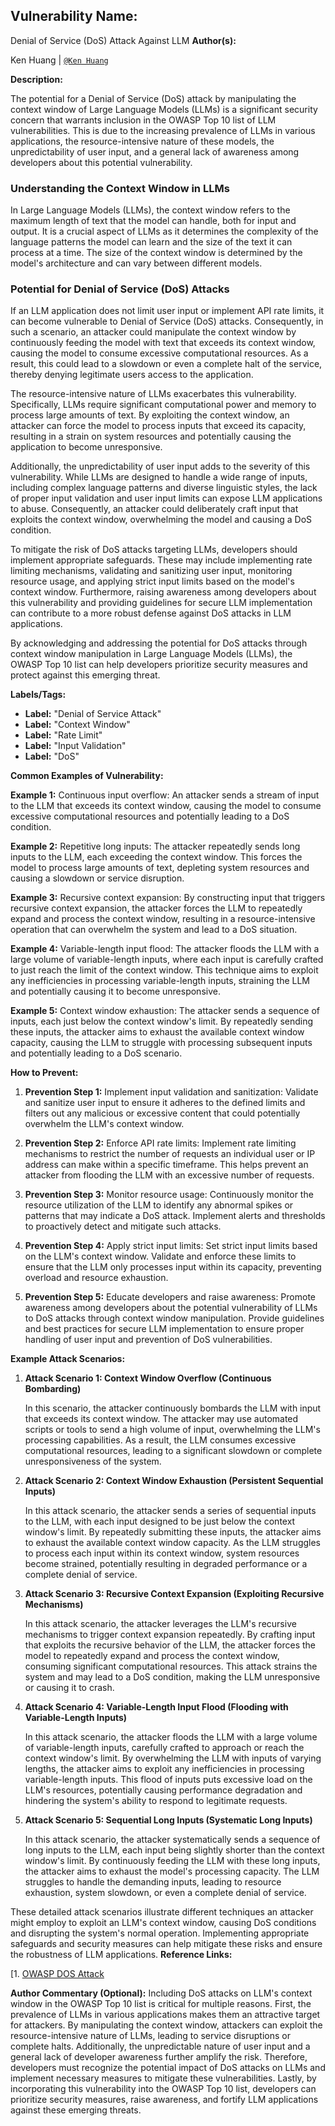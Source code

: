 ## **Vulnerability Name:**

 Denial of Service (DoS) Attack Against LLM
**Author(s):**

Ken Huang | [`@Ken Huang`](https://github.com/kenhuangus/www-project-top-10-for-large-language-model-application)

**Description:**


The potential for a Denial of Service (DoS) attack by manipulating the context window of Large Language Models (LLMs) is a significant security concern that warrants inclusion in the OWASP Top 10 list of LLM vulnerabilities. This is due to the increasing prevalence of LLMs in various applications, the resource-intensive nature of these models, the unpredictability of user input, and a general lack of awareness among developers about this potential vulnerability.

### Understanding the Context Window in LLMs

In Large Language Models (LLMs), the context window refers to the maximum length of text that the model can handle, both for input and output. It is a crucial aspect of LLMs as it determines the complexity of the language patterns the model can learn and the size of the text it can process at a time. The size of the context window is determined by the model's architecture and can vary between different models.

### Potential for Denial of Service (DoS) Attacks

If an LLM application does not limit user input or implement API rate limits, it can become vulnerable to Denial of Service (DoS) attacks. Consequently, in such a scenario, an attacker could manipulate the context window by continuously feeding the model with text that exceeds its context window, causing the model to consume excessive computational resources. As a result, this could lead to a slowdown or even a complete halt of the service, thereby denying legitimate users access to the application.

The resource-intensive nature of LLMs exacerbates this vulnerability. Specifically, LLMs require significant computational power and memory to process large amounts of text. By exploiting the context window, an attacker can force the model to process inputs that exceed its capacity, resulting in a strain on system resources and potentially causing the application to become unresponsive.

Additionally, the unpredictability of user input adds to the severity of this vulnerability. While LLMs are designed to handle a wide range of inputs, including complex language patterns and diverse linguistic styles, the lack of proper input validation and user input limits can expose LLM applications to abuse. Consequently, an attacker could deliberately craft input that exploits the context window, overwhelming the model and causing a DoS condition.

To mitigate the risk of DoS attacks targeting LLMs, developers should implement appropriate safeguards. These may include implementing rate limiting mechanisms, validating and sanitizing user input, monitoring resource usage, and applying strict input limits based on the model's context window. Furthermore, raising awareness among developers about this vulnerability and providing guidelines for secure LLM implementation can contribute to a more robust defense against DoS attacks in LLM applications.

By acknowledging and addressing the potential for DoS attacks through context window manipulation in Large Language Models (LLMs), the OWASP Top 10 list can help developers prioritize security measures and protect against this emerging threat.

**Labels/Tags:**

- **Label:** "Denial of Service Attack"
- **Label:** "Context Window"
- **Label:** "Rate Limit"
- **Label:** "Input Validation"
- **Label:** "DoS"

**Common Examples of Vulnerability:**

 **Example 1:** Continuous input overflow: An attacker sends a stream of input to the LLM that exceeds its context window, causing the model to consume excessive computational resources and potentially leading to a DoS condition.

**Example 2:** Repetitive long inputs: The attacker repeatedly sends long inputs to the LLM, each exceeding the context window. This forces the model to process large amounts of text, depleting system resources and causing a slowdown or service disruption.

 **Example 3:** Recursive context expansion: By constructing input that triggers recursive context expansion, the attacker forces the LLM to repeatedly expand and process the context window, resulting in a resource-intensive operation that can overwhelm the system and lead to a DoS situation.

**Example 4:** Variable-length input flood: The attacker floods the LLM with a large volume of variable-length inputs, where each input is carefully crafted to just reach the limit of the context window. This technique aims to exploit any inefficiencies in processing variable-length inputs, straining the LLM and potentially causing it to become unresponsive.

 **Example 5:** Context window exhaustion: The attacker sends a sequence of inputs, each just below the context window's limit. By repeatedly sending these inputs, the attacker aims to exhaust the available context window capacity, causing the LLM to struggle with processing subsequent inputs and potentially leading to a DoS scenario.


**How to Prevent:**


1. **Prevention Step 1:** Implement input validation and sanitization: Validate and sanitize user input to ensure it adheres to the defined limits and filters out any malicious or excessive content that could potentially overwhelm the LLM's context window.

2. **Prevention Step 2:** Enforce API rate limits: Implement rate limiting mechanisms to restrict the number of requests an individual user or IP address can make within a specific timeframe. This helps prevent an attacker from flooding the LLM with an excessive number of requests.

3. **Prevention Step 3:** Monitor resource usage: Continuously monitor the resource utilization of the LLM to identify any abnormal spikes or patterns that may indicate a DoS attack. Implement alerts and thresholds to proactively detect and mitigate such attacks.

4. **Prevention Step 4:** Apply strict input limits: Set strict input limits based on the LLM's context window. Validate and enforce these limits to ensure that the LLM only processes input within its capacity, preventing overload and resource exhaustion.

5. **Prevention Step 5:** Educate developers and raise awareness: Promote awareness among developers about the potential vulnerability of LLMs to DoS attacks through context window manipulation. Provide guidelines and best practices for secure LLM implementation to ensure proper handling of user input and prevention of DoS vulnerabilities.



**Example Attack Scenarios:**


1. **Attack Scenario 1: Context Window Overflow (Continuous Bombarding)**

   In this scenario, the attacker continuously bombards the LLM with input that exceeds its context window. The attacker may use automated scripts or tools to send a high volume of input, overwhelming the LLM's processing capabilities. As a result, the LLM consumes excessive computational resources, leading to a significant slowdown or complete unresponsiveness of the system.

2. **Attack Scenario 2: Context Window Exhaustion (Persistent Sequential Inputs)**

   In this attack scenario, the attacker sends a series of sequential inputs to the LLM, with each input designed to be just below the context window's limit. By repeatedly submitting these inputs, the attacker aims to exhaust the available context window capacity. As the LLM struggles to process each input within its context window, system resources become strained, potentially resulting in degraded performance or a complete denial of service.

3. **Attack Scenario 3: Recursive Context Expansion (Exploiting Recursive Mechanisms)**

   In this attack scenario, the attacker leverages the LLM's recursive mechanisms to trigger context expansion repeatedly. By crafting input that exploits the recursive behavior of the LLM, the attacker forces the model to repeatedly expand and process the context window, consuming significant computational resources. This attack strains the system and may lead to a DoS condition, making the LLM unresponsive or causing it to crash.

4. **Attack Scenario 4: Variable-Length Input Flood (Flooding with Variable-Length Inputs)**

   In this attack scenario, the attacker floods the LLM with a large volume of variable-length inputs, carefully crafted to approach or reach the context window's limit. By overwhelming the LLM with inputs of varying lengths, the attacker aims to exploit any inefficiencies in processing variable-length inputs. This flood of inputs puts excessive load on the LLM's resources, potentially causing performance degradation and hindering the system's ability to respond to legitimate requests.

5. **Attack Scenario 5: Sequential Long Inputs (Systematic Long Inputs)**

   In this attack scenario, the attacker systematically sends a sequence of long inputs to the LLM, each input being slightly shorter than the context window's limit. By continuously feeding the LLM with these long inputs, the attacker aims to exhaust the model's processing capacity. The LLM struggles to handle the demanding inputs, leading to resource exhaustion, system slowdown, or even a complete denial of service.

These detailed attack scenarios illustrate different techniques an attacker might employ to exploit an LLM's context window, causing DoS conditions and disrupting the system's normal operation. Implementing appropriate safeguards and security measures can help mitigate these risks and ensure the robustness of LLM applications.
**Reference Links:**


[1. [OWASP DOS Attack](https://owasp.org/www-community/attacks/Denial_of_Service) 

**Author Commentary (Optional):**
Including DoS attacks on LLM's context window in the OWASP Top 10 list is critical for multiple reasons. First, the prevalence of LLMs in various applications makes them an attractive target for attackers. By manipulating the context window, attackers can exploit the resource-intensive nature of LLMs, leading to service disruptions or complete halts. Additionally, the unpredictable nature of user input and a general lack of developer awareness further amplify the risk. Therefore, developers must recognize the potential impact of DoS attacks on LLMs and implement necessary measures to mitigate these vulnerabilities. Lastly, by incorporating this vulnerability into the OWASP Top 10 list, developers can prioritize security measures, raise awareness, and fortify LLM applications against these emerging threats.
